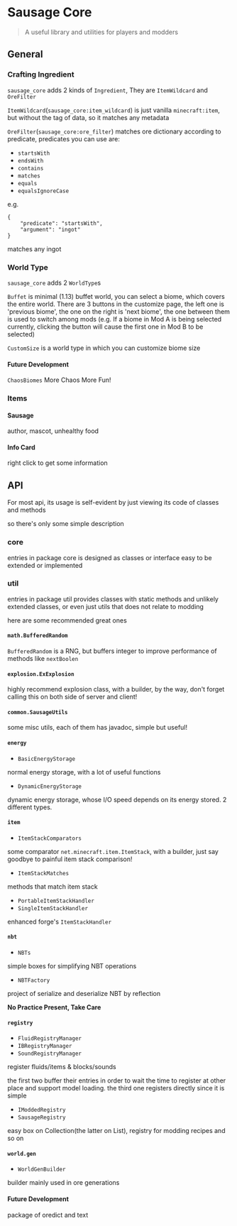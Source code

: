 # Sausage Core

> A useful library and utilities for players and modders

## General

### Crafting Ingredient

`sausage_core` adds 2 kinds of `Ingredient`, They are `ItemWildcard` and `OreFilter`

`ItemWildcard`(`sausage_core:item_wildcard`) is just vanilla `minecraft:item`, but without the tag of data, so it matches any metadata

`OreFilter`(`sausage_core:ore_filter`) matches ore dictionary according to predicate, predicates you can use are:

- `startsWith`
- `endsWith`
- `contains`
- `matches`
- `equals`
- `equalsIgnoreCase`

e.g.

	{
		"predicate": "startsWith",
		"argument": "ingot"
	}

matches any ingot

### World Type

`sausage_core` adds 2 `WorldType`s

`Buffet` is minimal (1.13) buffet world, you can select a biome, which covers the entire world. There are 3 buttons in the customize page, the left one is 'previous biome', the one on the right is 'next biome', the one between them is used to switch among mods
(e.g. If a biome in Mod A is being selected currently, clicking the button will cause the first one in Mod B to be selected)

`CustomSize` is a world type in which you can customize biome size

#### Future Development

`ChaosBiomes` More Chaos More Fun!

### Items

#### Sausage

author, mascot, unhealthy food

#### Info Card

right click to get some information

## API

For most api, its usage is self-evident by just viewing its code of classes and methods

so there's only some simple description

### core

entries in package core is designed as classes or interface easy to be extended or implemented

### util

entries in package util provides classes with static methods and unlikely extended classes, or even just utils that does not relate to modding

here are some recommended great ones

#### `math.BufferedRandom`

`BufferedRandom` is a RNG, but buffers integer to improve performance of  methods like `nextBoolen `
#### `explosion.ExExplosion`

highly recommend explosion class, with a builder, by the way, don't forget calling this on both side of server and client!

#### `common.SausageUtils`

some misc utils, each of them has javadoc, simple but useful!

#### `energy`

- `BasicEnergyStorage`

normal energy storage, with a lot of useful functions

- `DynamicEnergyStorage`

dynamic energy storage, whose I/O speed depends on its energy stored. 2 different types.

#### `item`

- `ItemStackComparators`

some comparator `net.minecraft.item.ItemStack`, with a builder, just say goodbye to painful item stack comparison!

- `ItemStackMatches`

methods that match item stack

- `PortableItemStackHandler`
- `SingleItemStackHandler`

enhanced forge's `ItemStackHandler`

#### `nbt`

- `NBTs`

simple boxes for simplifying NBT operations

- `NBTFactory`

project of serialize and deserialize NBT by reflection

**No Practice Present, Take Care**

#### `registry`

- `FluidRegistryManager`
- `IBRegistryManager`
- `SoundRegistryManager`

register fluids/items & blocks/sounds

the first two buffer their entries in order to wait the time to register at other place and support model loading. the third one registers directly since it is simple

- `IModdedRegistry`
- `SausageRegistry`

easy box on Collection(the latter on List), registry for modding recipes and so on

#### `world.gen`

- `WorldGenBuilder`

builder mainly used in ore generations

#### Future Development

package of oredict and text